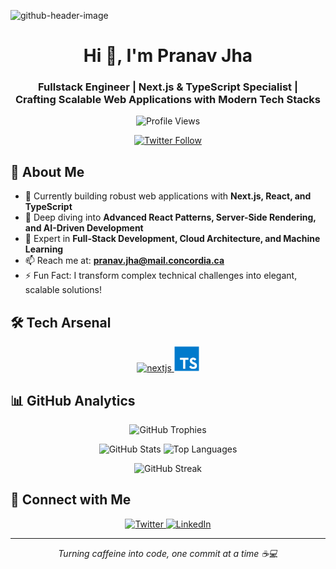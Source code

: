 ![github-header-image](https://github.com/user-attachments/assets/eb950e39-e819-442c-a6eb-3847a60439e5)

<h1 align="center">Hi 👋, I'm Pranav Jha</h1>
<h3 align="center">Fullstack Engineer | Next.js & TypeScript Specialist | <br /> 
Crafting Scalable Web Applications with Modern Tech Stacks</h3>

<p align="center"> 
  <img src="https://komarev.com/ghpvc/?username=pranav-k-jha&label=Profile%20views&color=0e75b6&style=flat" alt="Profile Views" /> 
</p>

<p align="center">
  <a href="https://twitter.com/pranav_kjha" target="blank">
    <img src="https://img.shields.io/twitter/follow/pranav_kjha?logo=twitter&style=for-the-badge" alt="Twitter Follow" />
  </a>
</p>

## 🚀 About Me

- 🔭 Currently building robust web applications with **Next.js, React, and TypeScript**
- 🌱 Deep diving into **Advanced React Patterns, Server-Side Rendering, and AI-Driven Development**
- 💬 Expert in **Full-Stack Development, Cloud Architecture, and Machine Learning**
- 📫 Reach me at: **pranav.jha@mail.concordia.ca**
- ⚡ Fun Fact: I transform complex technical challenges into elegant, scalable solutions!

## 🛠️ Tech Arsenal

<p align="center">
  <!-- Your existing tech icons, but I'll highlight Next.js, TypeScript -->
  <a href="https://nextjs.org/" target="_blank" rel="noreferrer">
    <img src="https://cdn.worldvectorlogo.com/logos/nextjs-2.svg" alt="nextjs" width="40" height="40"/>
  </a>
  <a href="https://www.typescriptlang.org/" target="_blank" rel="noreferrer">
    <img src="https://raw.githubusercontent.com/devicons/devicon/master/icons/typescript/typescript-original.svg" alt="typescript" width="40" height="40"/>
  </a>
  <!-- Rest of your existing icons -->
</p>

## 📊 GitHub Analytics

<p align="center">
  <img src="https://github-profile-trophy.vercel.app/?username=pranav-k-jha&theme=onedark&no-frame=true&column=4" alt="GitHub Trophies" />
</p>

<p align="center">
  <img src="https://github-readme-stats.vercel.app/api?username=pranav-k-jha&show_icons=true&theme=radical&include_all_commits=true&count_private=true" alt="GitHub Stats" height="180em"/>
  <img src="https://github-readme-stats.vercel.app/api/top-langs/?username=pranav-k-jha&layout=compact&theme=radical" alt="Top Languages" height="180em"/>
</p>

<p align="center">
  <img src="https://github-readme-streak-stats.herokuapp.com/?user=pranav-k-jha&theme=radical" alt="GitHub Streak" />
</p>

## 🤝 Connect with Me

<p align="center">
  <a href="https://twitter.com/pranav_kjha" target="_blank">
    <img src="https://raw.githubusercontent.com/rahuldkjain/github-profile-readme-generator/master/src/images/icons/Social/twitter.svg" alt="Twitter" height="30" width="40" />
  </a>
  <a href="https://linkedin.com/in/pkrjha" target="_blank">
    <img src="https://raw.githubusercontent.com/rahuldkjain/github-profile-readme-generator/master/src/images/icons/Social/linked-in-alt.svg" alt="LinkedIn" height="30" width="40" />
  </a>
</p>

---

<p align="center">
  <i>Turning caffeine into code, one commit at a time ☕️💻</i>
</p>
